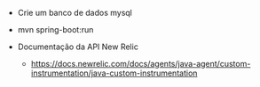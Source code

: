 - Crie um banco de dados mysql
- mvn spring-boot:run


- Documentação da API New Relic
    - https://docs.newrelic.com/docs/agents/java-agent/custom-instrumentation/java-custom-instrumentation


